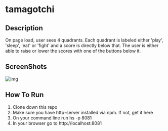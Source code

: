 # tamagotchi

## Description
On page load, user sees 4 quadrants.  Each quadrant is labeled either 'play', 'sleep', 'eat' or 'fight' and a score is directly below that. The user is either able to raise or lower the scores with  one of the buttons below it. 

## ScreenShots

![img]()


## How To Run
1. Clone down this repo
1. Make sure you have http-server installed via npm. If not, get it here
1. On your command line run hs -p 8081
1. In your browser go to http://localhost:8081
